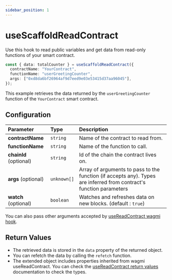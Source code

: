 ```yaml
---
sidebar_position: 1
---
```


# useScaffoldReadContract

Use this hook to read public variables and get data from read-only functions of your smart contract.

```ts
const { data: totalCounter } = useScaffoldReadContract({
  contractName: "YourContract",
  functionName: "userGreetingCounter",
  args: ["0xd8da6bf26964af9d7eed9e03e53415d37aa96045"],
});
```

This example retrieves the data returned by the `userGreetingCounter` function of the `YourContract` smart contract.

## Configuration

| Parameter              | Type        | Description                                                                                                         |
| :--------------------- | :---------- | :------------------------------------------------------------------------------------------------------------------ |
| **contractName**       | `string`    | Name of the contract to read from.                                                                                  |
| **functionName**       | `string`    | Name of the function to call.                                                                                       |
| **chainId** (optional) | `string`    | Id of the chain the contract lives on.                                                                              |
| **args** (optional)    | `unknown[]` | Array of arguments to pass to the function (if accepts any). Types are inferred from contract's function parameters |
| **watch** (optional)   | `boolean`   | Watches and refreshes data on new blocks. (default : `true`)                                                        |

You can also pass other arguments accepted by [useReadContract wagmi hook](https://wagmi.sh/react/api/hooks/useReadContract#parameters).

## Return Values

- The retrieved data is stored in the `data` property of the returned object.
- You can refetch the data by calling the `refetch` function.
- The extended object includes properties inherited from wagmi useReadContract. You can check the [useReadContract return values](https://wagmi.sh/react/api/hooks/useReadContract#return-type) documentation to check the types.
